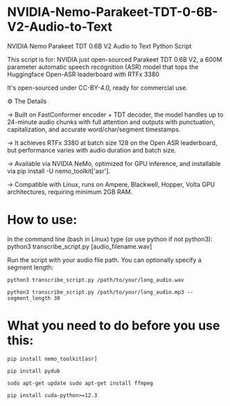 # NVIDIA-Nemo-Parakeet-TDT-0-6B-V2-Audio-to-Text
NVIDIA Nemo Parakeet TDT 0.6B V2 Audio to Text Python Script

This script is for:
NVIDIA just open-sourced Parakeet TDT 0.6B V2, a 600M parameter automatic speech recognition (ASR) model that tops the Huggingface Open-ASR leaderboard with RTFx 3380

It's open-sourced under CC-BY-4.0, ready for commercial use.

⚙️ The Details

→ Built on FastConformer encoder + TDT decoder, the model handles up to 24-minute audio chunks with full attention and outputs with punctuation, capitalization, and accurate word/char/segment timestamps.

→ It achieves RTFx 3380 at batch size 128 on the Open ASR leaderboard, but performance varies with audio duration and batch size.

→ Available via NVIDIA NeMo, optimized for GPU inference, and installable via pip install -U nemo_toolkit['asr'].

→ Compatible with Linux, runs on Ampere, Blackwell, Hopper, Volta GPU architectures, requiring minimum 2GB RAM.


# How to use:
In the command line (bash in Linux) type (or use python if not python3): python3 transcribe_script.py [audio_filename.wav]

Run the script with your audio file path. You can optionally specify a segment length:

```python3 transcribe_script.py /path/to/your/long_audio.wav```

```python3 transcribe_script.py /path/to/your/long_audio.mp3 --segment_length 30```

# What you need to do before you use this:

<code>pip install nemo_toolkit[asr]</code>

<code>pip install pydub</code>

<code>sudo apt-get update
sudo apt-get install ffmpeg</code>

<code>pip install cuda-python>=12.3</code>
